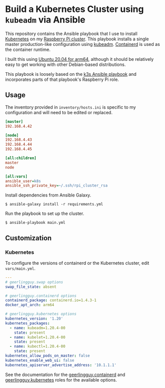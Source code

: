 # Build a Kubernetes Cluster using `kubeadm` via Ansible

This repository contains the Ansible playbook that I use to install [Kubernetes](https://kubernetes.io) on my [Raspberry Pi cluster](https://heathharrelson.github.io/posts/raspberry-pi-cluster-kubeadm/). This playbook installs a single master production-like configuration using [kubeadm](https://kubernetes.io/docs/setup/production-environment/tools/kubeadm/create-cluster-kubeadm/). [Containerd](https://containerd.io) is used as the container runtime.

I built this using [Ubuntu 20.04 for arm64](https://ubuntu.com/download/raspberry-pi), although it should be relatively easy to get working with other Debian-based distributions.

This playbook is loosely based on the [k3s Ansible playbook](https://github.com/k3s-io/k3s-ansible) and incorporates parts of that playbook's Raspberry Pi role.

## Usage

The inventory provided in `inventory/hosts.ini` is specific to my configuration and will need to be edited or replaced.

```ini
[master]
192.168.4.42

[node]
192.168.4.43
192.168.4.44
192.168.4.45

[all:children]
master
node

[all:vars]
ansible_user=k8s
ansible_ssh_private_key=~/.ssh/rpi_cluster_rsa
```

Install dependencies from Ansible Galaxy.

```
$ ansible-galaxy install -r requirements.yml
```

Run the playbook to set up the cluster.

```
$ ansible-playbook main.yml
```

## Customization

### Kubernetes

To configure the versions of containerd or the Kubernetes cluster, edit `vars/main.yml`.

```yaml
---
# geerlingguy.swap options
swap_file_state: absent

# geerlingguy.containerd options
containerd_package: containerd.io=1.4.3-1
docker_apt_arch: arm64

# geerlingguy.kubernetes options
kubernetes_version: '1.20'
kubernetes_packages:
  - name: kubeadm=1.20.4-00
    state: present
  - name: kubelet=1.20.4-00
    state: present
  - name: kubectl=1.20.4-00
    state: present
kubernetes_allow_pods_on_master: false
kubernetes_enable_web_ui: false
kubernetes_apiserver_advertise_address: '10.1.1.1'
```

See the documentation for the [geerlingguy.containerd](https://github.com/geerlingguy/ansible-role-containerd) and [geerlingguy.kubernetes](https://github.com/geerlingguy/ansible-role-kubernetes) roles for the available options.
